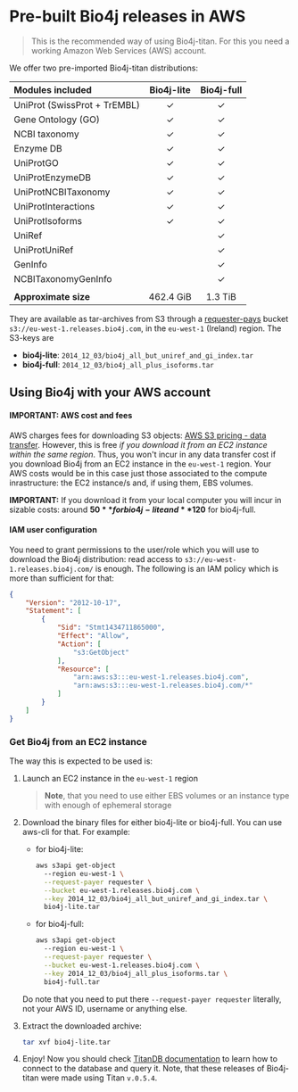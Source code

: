 # Pre-built Bio4j releases in AWS

> This is the recommended way of using Bio4j-titan. For this you need a working Amazon Web Services (AWS) account.

We offer two pre-imported Bio4j-titan distributions:

| Modules included             | Bio4j-lite | Bio4j-full |
|:-----------------------------|:----------:|:----------:|
| UniProt (SwissProt + TrEMBL) |     ✓      |     ✓      |
| Gene Ontology (GO)           |     ✓      |     ✓      |
| NCBI taxonomy                |     ✓      |     ✓      |
| Enzyme DB                    |     ✓      |     ✓      |
| UniProtGO                    |     ✓      |     ✓      |
| UniProtEnzymeDB              |     ✓      |     ✓      |
| UniProtNCBITaxonomy          |     ✓      |     ✓      |
| UniProtInteractions          |     ✓      |     ✓      |
| UniProtIsoforms              |     ✓      |     ✓      |
| UniRef                       |            |     ✓      |
| UniProtUniRef                |            |     ✓      |
| GenInfo                      |            |     ✓      |
| NCBITaxonomyGenInfo          |            |     ✓      |
|                              |            |            |
| **Approximate size**         | 462.4 GiB  |  1.3 TiB   |


They are available as tar-archives from S3 through a [requester-pays](http://docs.aws.amazon.com/AmazonS3/latest/dev/RequesterPaysBuckets.html) bucket `s3://eu-west-1.releases.bio4j.com`, in the `eu-west-1` (Ireland) region. The S3-keys are

- **bio4j-lite**: `2014_12_03/bio4j_all_but_uniref_and_gi_index.tar`
- **bio4j-full**: `2014_12_03/bio4j_all_plus_isoforms.tar`


## Using Bio4j with your AWS account

#### IMPORTANT: AWS cost and fees

AWS charges fees for downloading S3 objects: [AWS S3 pricing - data transfer](https://aws.amazon.com/s3/pricing/#Data_Transfer_Pricing). However, this is free _if you download it from an EC2 instance within the same region_. Thus, you won't incur in any data transfer cost if you download Bio4j from an EC2 instance in the `eu-west-1` region. Your AWS costs would be in this case just those associated to the compute inrastructure: the EC2 instance/s and, if using them, EBS volumes.

**IMPORTANT:** If you download it from your local computer you will incur in sizable costs: around **$50** for bio4j-lite and **$120** for bio4j-full.

#### IAM user configuration

You need to grant permissions to the user/role which you will use to download the Bio4j distribution: read access to `s3://eu-west-1.releases.bio4j.com/` is enough. The following is an IAM policy which is more than sufficient for that:

```json
{
    "Version": "2012-10-17",
    "Statement": [
        {
            "Sid": "Stmt1434711865000",
            "Effect": "Allow",
            "Action": [
                "s3:GetObject"
            ],
            "Resource": [
                "arn:aws:s3:::eu-west-1.releases.bio4j.com",
                "arn:aws:s3:::eu-west-1.releases.bio4j.com/*"
            ]
        }
    ]
}
```


### Get Bio4j from an EC2 instance

The way this is expected to be used is:

1. Launch an EC2 instance in the `eu-west-1` region

    > **Note**, that you need to use either EBS volumes or an instance type with enough of ephemeral storage

2. Download the binary files for either bio4j-lite or bio4j-full. You can use aws-cli for that. For example:

    - for bio4j-lite:

        ```bash
        aws s3api get-object
          --region eu-west-1 \
          --request-payer requester \
          --bucket eu-west-1.releases.bio4j.com \
          --key 2014_12_03/bio4j_all_but_uniref_and_gi_index.tar \
          bio4j-lite.tar
        ```

    - for bio4j-full:

        ```bash
        aws s3api get-object
          --region eu-west-1 \
          --request-payer requester \
          --bucket eu-west-1.releases.bio4j.com \
          --key 2014_12_03/bio4j_all_plus_isoforms.tar \
          bio4j-full.tar
        ```

    Do note that you need to put there `--request-payer requester` literally, not your AWS ID, username or anything else.

3. Extract the downloaded archive:

    ```bash
    tar xvf bio4j-lite.tar
    ```

4. Enjoy! Now you should check [TitanDB documentation](http://s3.thinkaurelius.com/docs/titan/0.5.4/) to learn how to connect to the database and query it. Note, that these releases of Bio4j-titan were made using  Titan `v.0.5.4`.

